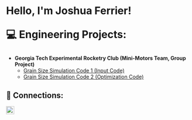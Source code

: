 <h1>Hello, I'm Joshua Ferrier! 

 
💻 Engineering Projects:</h2>

- <b>Georgia Tech Experimental Rocketry Club (Mini-Motors Team, Group Project)</b>
  - [Grain Size Simulation Code 1 (Input Code)](https://github.com/Joshferre/MiniMotorSimulationGroup1)
  - [Grain Size Simulation Code 2 (Optimization Code)](https://github.com/Joshferre/MiniMotorSimulationGroup)


<h2> 🤳 Connections:</h2>

[<img align="left" alt="JoshMadakor | LinkedIn" width="22px" src="https://cdn.jsdelivr.net/npm/simple-icons@v3/icons/linkedin.svg" />][linkedin]


[linkedin]: https://www.linkedin.com/in/joshua-ferrier-71ab82214/

